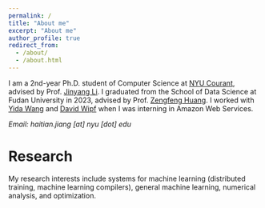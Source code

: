 ```yaml
---
permalink: /
title: "About me"
excerpt: "About me"
author_profile: true
redirect_from: 
  - /about/
  - /about.html
---
```


I am a 2nd-year Ph.D. student of Computer Science at  [NYU Courant](https://cs.nyu.edu/home/index.html), advised by Prof. [Jinyang Li](https://jinyangli.github.io/). I graduated from the School of Data Science at Fudan University in 2023, advised by Prof. [Zengfeng Huang](https://zengfenghuang.github.io). I worked with [Yida Wang](https://yidawang.org/) and [David Wipf](http://www.davidwipf.com/) when I was interning in Amazon Web Services. 

*Email: haitian.jiang [at] nyu [dot] edu*

# Research

My research interests include systems for machine learning (distributed training, machine learning compilers), general machine learning, numerical analysis, and optimization. 